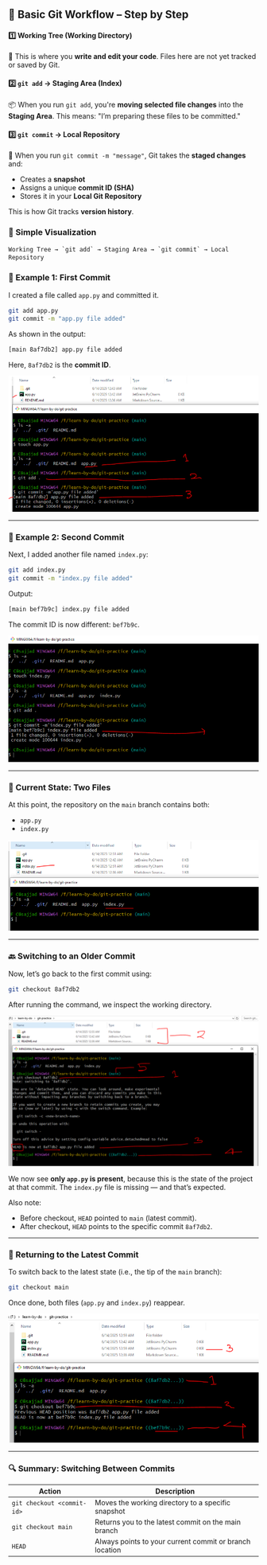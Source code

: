 ## 🔄 **Basic Git Workflow – Step by Step**

#### 1️⃣ **Working Tree (Working Directory)**

📝 This is where you **write and edit your code**.
Files here are not yet tracked or saved by Git.

#### 2️⃣ **`git add` → Staging Area (Index)**

📦 When you run `git add`, you're **moving selected file changes** into the **Staging Area**.
This means: "I’m preparing these files to be committed."

#### 3️⃣ **`git commit` → Local Repository**

🧱 When you run `git commit -m "message"`, Git takes the **staged changes** and:

* Creates a **snapshot**
* Assigns a unique **commit ID (SHA)**
* Stores it in your **Local Git Repository**

This is how Git tracks **version history**.

### 🧩 Simple Visualization

```
Working Tree → `git add` → Staging Area → `git commit` → Local Repository
```

### 🧪 Example 1: First Commit

I created a file called `app.py` and committed it.

```bash
git add app.py
git commit -m "app.py file added"
```

As shown in the output:

```bash
[main 8af7db2] app.py file added
```

Here, `8af7db2` is the **commit ID**.

![First Commit](assets/2-app-file.png)

---

### 🧪 Example 2: Second Commit

Next, I added another file named `index.py`:

```bash
git add index.py
git commit -m "index.py file added"
```

Output:

```bash
[main bef7b9c] index.py file added
```

The commit ID is now different: `bef7b9c`.

![Second Commit](assets/3-index-file.png)

---

### 📂 Current State: Two Files

At this point, the repository on the `main` branch contains both:

* `app.py`
* `index.py`

![Two Files in Main](assets/4-two-files.png)

---

### 🔙 Switching to an Older Commit

Now, let’s go back to the first commit using:

```bash
git checkout 8af7db2
```

After running the command, we inspect the working directory.

![Old Commit Checkout](assets/5-old-commit.png)

We now see **only `app.py` is present**, because this is the state of the project at that commit.
The `index.py` file is missing — and that’s expected.

Also note:

* Before checkout, `HEAD` pointed to `main` (latest commit).
* After checkout, `HEAD` points to the specific commit `8af7db2`.

---

### 🔁 Returning to the Latest Commit

To switch back to the latest state (i.e., the tip of the `main` branch):

```bash
git checkout main
```

Once done, both files (`app.py` and `index.py`) reappear.

![Back to Latest Commit](assets/6-latest-commit.png)

---

### 🔍 Summary: Switching Between Commits

| Action                     | Description                                             |
| -------------------------- | ------------------------------------------------------- |
| `git checkout <commit-id>` | Moves the working directory to a specific snapshot      |
| `git checkout main`        | Returns you to the latest commit on the main branch     |
| `HEAD`                     | Always points to your current commit or branch location |


